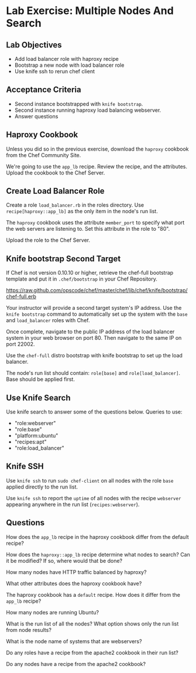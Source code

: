 # Lab Exercise: Multiple Nodes And Search

## Lab Objectives

* Add load balancer role with haproxy recipe
* Bootstrap a new node with load balancer role
* Use knife ssh to rerun chef client

## Acceptance Criteria

* Second instance bootstrapped with `knife bootstrap`.
* Second instance running haproxy load balancing webserver.
* Answer questions

## Haproxy Cookbook

Unless you did so in the previous exercise, download the `haproxy`
cookbook from the Chef Community Site.

We're going to use the `app_lb` recipe. Review the recipe, and the
attributes. Upload the cookbook to the Chef Server.

## Create Load Balancer Role

Create a role `load_balancer.rb` in the roles directory. Use
`recipe[haproxy::app_lb]` as the only item in the node's run list.

The `haproxy` cookbook uses the attribute `member_port` to specify
what port the web servers are listening to. Set this attribute in the
role to "80".

Upload the role to the Chef Server.

## Knife bootstrap Second Target

If Chef is not version 0.10.10 or higher, retrieve the chef-full
bootstrap template and put it in `.chef/bootstrap` in your Chef
Repository.

https://raw.github.com/opscode/chef/master/chef/lib/chef/knife/bootstrap/chef-full.erb

Your instructor will provide a second target system's IP address. Use
the `knife bootstrap` command to automatically set up the system with
the `base` and `load_balancer` roles with Chef.

Once complete, navigate to the public IP address of the load balancer
system in your web browser on port 80. Then navigate to the same IP on
port 22002.

Use the `chef-full` distro bootstrap with knife bootstrap to set up
the load balancer.

The node's run list should contain: `role[base]` and
`role[load_balancer]`. Base should be applied first.

## Use Knife Search

Use knife search to answer some of the questions below. Queries to use:

* "role:webserver"
* "role:base"
* "platform:ubuntu"
* "recipes:apt"
* "role:load_balancer"

## Knife SSH

Use `knife ssh` to run `sudo chef-client` on all nodes with the role
`base` applied directly to the run list.

Use `knife ssh` to report the `uptime` of all nodes with the recipe
`webserver` appearing anywhere in the run list (`recipes:webserver`).

## Questions

How does the `app_lb` recipe in the haproxy cookbook differ from the
default recipe?

How does the `haproxy::app_lb` recipe determine what nodes to search?
Can it be modified? If so, where would that be done?

How many nodes have HTTP traffic balanced by haproxy?

What other attributes does the haproxy cookbook have?

The haproxy cookbook has a `default` recipe. How does it differ from
the `app_lb` recipe?

How many nodes are running Ubuntu?

What is the run list of all the nodes? What option shows only the run
list from node results?

What is the node name of systems that are webservers?

Do any roles have a recipe from the apache2 cookbook in their run
list?

Do any nodes have a recipe from the apache2 cookbook?
